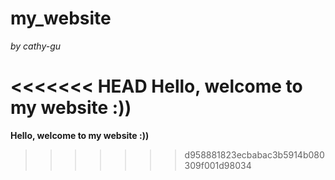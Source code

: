 # my_website

*by cathy-gu*

<<<<<<< HEAD
**Hello, welcome to my website :))**
=======
**Hello, welcome to my website :))**
>>>>>>> d958881823ecbabac3b5914b080309f001d98034
